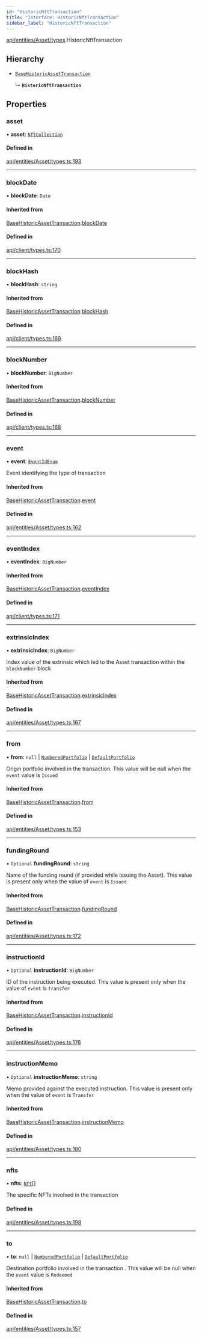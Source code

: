 ```yaml
---
id: "HistoricNftTransaction"
title: "Interface: HistoricNftTransaction"
sidebar_label: "HistoricNftTransaction"
---
```


[api/entities/Asset/types](../../../../../../modules/API/Entities/Asset/Types/Types.md).HistoricNftTransaction

## Hierarchy

- [`BaseHistoricAssetTransaction`](../BaseHistoricAssetTransaction/BaseHistoricAssetTransaction.md)

  ↳ **`HistoricNftTransaction`**

## Properties

### asset

• **asset**: [`NftCollection`](../../../../../../classes/API/Entities/Asset/NonFungible/NftCollection/NftCollection.md)

#### Defined in

[api/entities/Asset/types.ts:193](https://github.com/PolymeshAssociation/polymesh-sdk/blob/654b99c8d/src/api/entities/Asset/types.ts#L193)

___

### blockDate

• **blockDate**: `Date`

#### Inherited from

[BaseHistoricAssetTransaction](../BaseHistoricAssetTransaction/BaseHistoricAssetTransaction.md).[blockDate](../BaseHistoricAssetTransaction/BaseHistoricAssetTransaction.md#blockdate)

#### Defined in

[api/client/types.ts:170](https://github.com/PolymeshAssociation/polymesh-sdk/blob/654b99c8d/src/api/client/types.ts#L170)

___

### blockHash

• **blockHash**: `string`

#### Inherited from

[BaseHistoricAssetTransaction](../BaseHistoricAssetTransaction/BaseHistoricAssetTransaction.md).[blockHash](../BaseHistoricAssetTransaction/BaseHistoricAssetTransaction.md#blockhash)

#### Defined in

[api/client/types.ts:169](https://github.com/PolymeshAssociation/polymesh-sdk/blob/654b99c8d/src/api/client/types.ts#L169)

___

### blockNumber

• **blockNumber**: `BigNumber`

#### Inherited from

[BaseHistoricAssetTransaction](../BaseHistoricAssetTransaction/BaseHistoricAssetTransaction.md).[blockNumber](../BaseHistoricAssetTransaction/BaseHistoricAssetTransaction.md#blocknumber)

#### Defined in

[api/client/types.ts:168](https://github.com/PolymeshAssociation/polymesh-sdk/blob/654b99c8d/src/api/client/types.ts#L168)

___

### event

• **event**: [`EventIdEnum`](../../../../../../enums/Types/EventIdEnum/EventIdEnum.md)

Event identifying the type of transaction

#### Inherited from

[BaseHistoricAssetTransaction](../BaseHistoricAssetTransaction/BaseHistoricAssetTransaction.md).[event](../BaseHistoricAssetTransaction/BaseHistoricAssetTransaction.md#event)

#### Defined in

[api/entities/Asset/types.ts:162](https://github.com/PolymeshAssociation/polymesh-sdk/blob/654b99c8d/src/api/entities/Asset/types.ts#L162)

___

### eventIndex

• **eventIndex**: `BigNumber`

#### Inherited from

[BaseHistoricAssetTransaction](../BaseHistoricAssetTransaction/BaseHistoricAssetTransaction.md).[eventIndex](../BaseHistoricAssetTransaction/BaseHistoricAssetTransaction.md#eventindex)

#### Defined in

[api/client/types.ts:171](https://github.com/PolymeshAssociation/polymesh-sdk/blob/654b99c8d/src/api/client/types.ts#L171)

___

### extrinsicIndex

• **extrinsicIndex**: `BigNumber`

Index value of the extrinsic which led to the Asset transaction within the `blockNumber` block

#### Inherited from

[BaseHistoricAssetTransaction](../BaseHistoricAssetTransaction/BaseHistoricAssetTransaction.md).[extrinsicIndex](../BaseHistoricAssetTransaction/BaseHistoricAssetTransaction.md#extrinsicindex)

#### Defined in

[api/entities/Asset/types.ts:167](https://github.com/PolymeshAssociation/polymesh-sdk/blob/654b99c8d/src/api/entities/Asset/types.ts#L167)

___

### from

• **from**: ``null`` \| [`NumberedPortfolio`](../../../../../../classes/API/Entities/NumberedPortfolio/NumberedPortfolio.md) \| [`DefaultPortfolio`](../../../../../../classes/API/Entities/DefaultPortfolio/DefaultPortfolio.md)

Origin portfolio involved in the transaction. This value will be null when the `event` value is `Issued`

#### Inherited from

[BaseHistoricAssetTransaction](../BaseHistoricAssetTransaction/BaseHistoricAssetTransaction.md).[from](../BaseHistoricAssetTransaction/BaseHistoricAssetTransaction.md#from)

#### Defined in

[api/entities/Asset/types.ts:153](https://github.com/PolymeshAssociation/polymesh-sdk/blob/654b99c8d/src/api/entities/Asset/types.ts#L153)

___

### fundingRound

• `Optional` **fundingRound**: `string`

Name of the funding round (if provided while issuing the Asset). This value is present only when the value of `event` is `Issued`

#### Inherited from

[BaseHistoricAssetTransaction](../BaseHistoricAssetTransaction/BaseHistoricAssetTransaction.md).[fundingRound](../BaseHistoricAssetTransaction/BaseHistoricAssetTransaction.md#fundinground)

#### Defined in

[api/entities/Asset/types.ts:172](https://github.com/PolymeshAssociation/polymesh-sdk/blob/654b99c8d/src/api/entities/Asset/types.ts#L172)

___

### instructionId

• `Optional` **instructionId**: `BigNumber`

ID of the instruction being executed. This value is present only when the value of `event` is `Transfer`

#### Inherited from

[BaseHistoricAssetTransaction](../BaseHistoricAssetTransaction/BaseHistoricAssetTransaction.md).[instructionId](../BaseHistoricAssetTransaction/BaseHistoricAssetTransaction.md#instructionid)

#### Defined in

[api/entities/Asset/types.ts:176](https://github.com/PolymeshAssociation/polymesh-sdk/blob/654b99c8d/src/api/entities/Asset/types.ts#L176)

___

### instructionMemo

• `Optional` **instructionMemo**: `string`

Memo provided against the executed instruction. This value is present only when the value of `event` is `Transfer`

#### Inherited from

[BaseHistoricAssetTransaction](../BaseHistoricAssetTransaction/BaseHistoricAssetTransaction.md).[instructionMemo](../BaseHistoricAssetTransaction/BaseHistoricAssetTransaction.md#instructionmemo)

#### Defined in

[api/entities/Asset/types.ts:180](https://github.com/PolymeshAssociation/polymesh-sdk/blob/654b99c8d/src/api/entities/Asset/types.ts#L180)

___

### nfts

• **nfts**: [`Nft`](../../../../../../classes/API/Entities/Asset/NonFungible/Nft/Nft.md)[]

The specific NFTs involved in the transaction

#### Defined in

[api/entities/Asset/types.ts:198](https://github.com/PolymeshAssociation/polymesh-sdk/blob/654b99c8d/src/api/entities/Asset/types.ts#L198)

___

### to

• **to**: ``null`` \| [`NumberedPortfolio`](../../../../../../classes/API/Entities/NumberedPortfolio/NumberedPortfolio.md) \| [`DefaultPortfolio`](../../../../../../classes/API/Entities/DefaultPortfolio/DefaultPortfolio.md)

Destination portfolio involved in the transaction . This value will be null when the `event` value is `Redeemed`

#### Inherited from

[BaseHistoricAssetTransaction](../BaseHistoricAssetTransaction/BaseHistoricAssetTransaction.md).[to](../BaseHistoricAssetTransaction/BaseHistoricAssetTransaction.md#to)

#### Defined in

[api/entities/Asset/types.ts:157](https://github.com/PolymeshAssociation/polymesh-sdk/blob/654b99c8d/src/api/entities/Asset/types.ts#L157)
